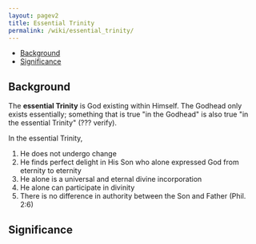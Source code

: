 ```yaml
---
layout: pagev2
title: Essential Trinity
permalink: /wiki/essential_trinity/
---
```

- [Background](#background)
- [Significance](#significance)

## Background

The **essential Trinity** is God existing within Himself. The Godhead only exists essentially; something that is true "in the Godhead" is also true "in the essential Trinity" (??? verify). 

In the essential Trinity,
1. He does not undergo change
2. He finds perfect delight in His Son who alone expressed God from eternity to eternity
3. He alone is a universal and eternal divine incorporation
4. He alone can participate in divinity
5. There is no difference in authority between the Son and Father (Phil. 2:6)

## Significance
